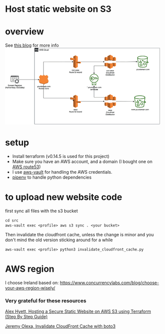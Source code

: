 # Host static website on S3

# overview

See [this blog](https://www.alexhyett.com/terraform-s3-static-website-hosting#terraform-command-to-deploy-our-infrastructure) for more info
![](diagram.png)

# setup

- Install terraform (v0.14.5 is used for this project)
- Make sure you have an AWS account, and a domain (I bought one on [AWS route53](https://docs.aws.amazon.com/Route53/latest/DeveloperGuide/domain-register.html#domain-register-procedure))
- I use [aws-vault](https://github.com/99designs/aws-vault) for handling the AWS credentials.
- [pipenv](https://pypi.org/project/pipenv/) to handle python dependencies

# to upload new website code

first sync all files with the s3 bucket

```
cd src
aws-vault exec <profile> aws s3 sync . <your bucket>
```

Then invalidate the cloudfront cache, unless the change is minor and you don't mind the old version sticking around for a while

```
aws-vault exec <profile> python3 invalidate_cloudfront_cache.py
```

# AWS region

I choose Ireland based on:
https://www.concurrencylabs.com/blog/choose-your-aws-region-wisely/

### Very grateful for these resources

[Alex Hyett, Hosting a Secure Static Website on AWS S3 using Terraform (Step By Step Guide)](https://www.alexhyett.com/terraform-s3-static-website-hosting#terraform-command-to-deploy-our-infrastructure)

[Jeremy Olexa, Invalidate CloudFront Cache with boto3](https://gist.github.com/jolexa/e58ea2ec19cf3067d0ddfbdc98bbaf6d)
